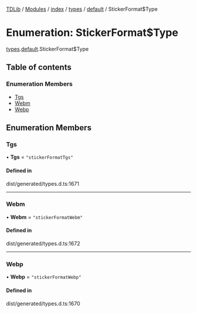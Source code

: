 [TDLib](../README.md) / [Modules](../modules.md) / [index](../modules/index.md) / [types](../modules/index.types.md) / [default](../modules/index.types.default.md) / StickerFormat$Type

# Enumeration: StickerFormat$Type

[types](../modules/index.types.md).[default](../modules/index.types.default.md).StickerFormat$Type

## Table of contents

### Enumeration Members

- [Tgs](index.types.default.StickerFormat_Type.md#tgs)
- [Webm](index.types.default.StickerFormat_Type.md#webm)
- [Webp](index.types.default.StickerFormat_Type.md#webp)

## Enumeration Members

### Tgs

• **Tgs** = ``"stickerFormatTgs"``

#### Defined in

dist/generated/types.d.ts:1671

___

### Webm

• **Webm** = ``"stickerFormatWebm"``

#### Defined in

dist/generated/types.d.ts:1672

___

### Webp

• **Webp** = ``"stickerFormatWebp"``

#### Defined in

dist/generated/types.d.ts:1670
